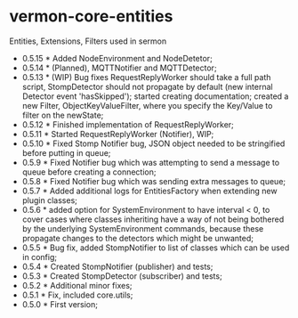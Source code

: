 # vermon-core-entities
Entities, Extensions, Filters used in sermon

* 0.5.15 * Added NodeEnvironment and NodeDetetor;  
* 0.5.14 * (Planned), MQTTNotifier and MQTTDetector;  
* 0.5.13 * (WIP) Bug fixes RequestReplyWorker should take a full path script, StompDetector should not propagate by default (new internal Detector event 'hasSkipped'); started creating documentation; created a new Filter, ObjectKeyValueFilter, where you specify the Key/Value to filter on the newState;  
* 0.5.12 * Finished implementation of RequestReplyWorker;  
* 0.5.11 * Started RequestReplyWorker (Notifier), WIP;  
* 0.5.10 * Fixed Stomp Notifier bug, JSON object needed to be stringified before putting in queue;  
* 0.5.9 * Fixed Notifier bug which was attempting to send a message to queue before creating a connection;  
* 0.5.8 * Fixed Notifier bug which was sending extra messages to queue;  
* 0.5.7 * Added additional logs for EntitiesFactory when extending new plugin classes;  
* 0.5.6 * added option for SystemEnvironment to have interval < 0, to cover cases where classes inheriting have a way of not being bothered by the underlying SystemEnvironment commands, because these propagate changes to the detectors which might be unwanted;  
* 0.5.5 * Bug fix, added StompNotifier to list of classes which can be used in config;  
* 0.5.4 * Created StompNotifier (publisher) and tests;  
* 0.5.3 * Created StompDetector (subscriber) and tests;  
* 0.5.2 * Additional minor fixes;  
* 0.5.1 * Fix, included core.utils;  
* 0.5.0 * First version;  
